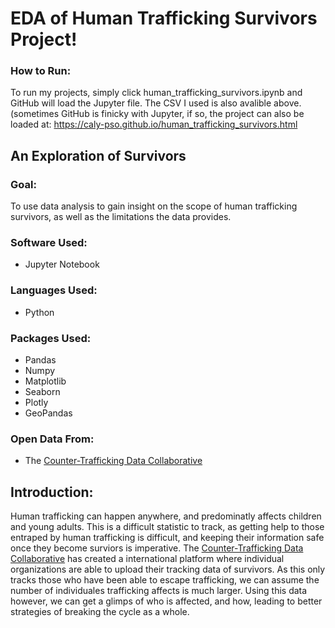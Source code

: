 # EDA of Human Trafficking Survivors Project!

### How to Run:

To run my projects, simply click human_trafficking_survivors.ipynb and GitHub will load the Jupyter file. The CSV I used is also avalible above. (sometimes GitHub is finicky with Jupyter, if so, the project can also be loaded at: https://caly-pso.github.io/human_trafficking_survivors.html

## An Exploration of Survivors

### Goal:

To use data analysis to gain insight on the scope of human trafficking survivors, as well as the limitations the data provides.

### Software Used:

- Jupyter Notebook

### Languages Used:

- Python

### Packages Used:

- Pandas
- Numpy
- Matplotlib
- Seaborn
- Plotly
- GeoPandas

### Open Data From:

- The [Counter-Trafficking Data Collaborative](https://www.ctdatacollaborative.org/)

## Introduction:

Human trafficking can happen anywhere, and predominatly affects children and young adults. This is a difficult statistic to track, as getting help to those entraped by human trafficking is difficult, and keeping their information safe once they become surviors is imperative. The [Counter-Trafficking Data Collaborative](https://www.ctdatacollaborative.org/) has created a international platform where individual organizations are able to upload their tracking data of survivors. As this only tracks those who have been able to escape trafficking, we can assume the number of individuales trafficking affects is much larger. Using this data however, we can get a glimps of who is affected, and how, leading to better strategies of breaking the cycle as a whole.
